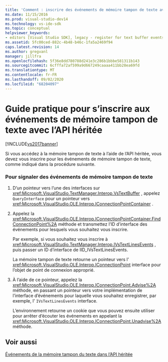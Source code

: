 ```yaml
---
title: 'Comment : inscrire des événements de mémoire tampon de texte avec l’API héritée | Microsoft Docs'
ms.date: 11/15/2016
ms.prod: visual-studio-dev14
ms.technology: vs-ide-sdk
ms.topic: conceptual
helpviewer_keywords:
- editors [Visual Studio SDK], legacy - register for text buffer events
ms.assetid: 5fc00ced-882c-4b48-b46c-1fa5a2469f94
caps.latest.revision: 14
ms.author: gregvanl
manager: jillfra
ms.openlocfilehash: 5f36e8dd780788d241e3c286b1bbbe581311b143
ms.sourcegitcommit: 6cfffa72af599a9d667249caaaa411bb28ea69fd
ms.translationtype: MT
ms.contentlocale: fr-FR
ms.lasthandoff: 09/02/2020
ms.locfileid: "68204097"
---
```

# <a name="how-to-register-for-text-buffer-events-with-the-legacy-api"></a>Guide pratique pour s’inscrire aux événements de mémoire tampon de texte avec l’API héritée
[!INCLUDE[vs2017banner](../includes/vs2017banner.md)]

Si vous accédez à la mémoire tampon de texte à l’aide de l’API héritée, vous devez vous inscrire pour les événements de mémoire tampon de texte, comme indiqué dans la procédure suivante.  
  
### <a name="to-advise-text-buffer-events"></a>Pour signaler des événements de mémoire tampon de texte  
  
1. D’un pointeur vers l’une des interfaces sur <xref:Microsoft.VisualStudio.TextManager.Interop.VsTextBuffer> , appelez `QueryInterface` pour un pointeur vers <xref:Microsoft.VisualStudio.OLE.Interop.IConnectionPointContainer> .  
  
2. Appelez la <xref:Microsoft.VisualStudio.OLE.Interop.IConnectionPointContainer.FindConnectionPoint%2A> méthode et transmettez l’ID d’interface des événements pour lesquels vous souhaitez vous inscrire.  
  
     Par exemple, si vous souhaitez vous inscrire à <xref:Microsoft.VisualStudio.TextManager.Interop.IVsTextLinesEvents> , puis passer un ID d’interface de IID_IVsTextLinesEvents.  
  
     La mémoire tampon de texte retourne un pointeur vers l' <xref:Microsoft.VisualStudio.OLE.Interop.IConnectionPoint> interface pour l’objet de point de connexion approprié.  
  
3. À l’aide de ce pointeur, appelez la <xref:Microsoft.VisualStudio.OLE.Interop.IConnectionPoint.Advise%2A> méthode, en passant un pointeur vers votre implémentation de l’interface d’événements pour laquelle vous souhaitez enregistrer, par exemple, l' `IVsTextLinesEvents` interface.  
  
     L’environnement retourne un cookie que vous pouvez ensuite utiliser pour arrêter d’écouter les événements en appelant la <xref:Microsoft.VisualStudio.OLE.Interop.IConnectionPoint.Unadvise%2A> méthode.  
  
## <a name="see-also"></a>Voir aussi  
 [Événements de la mémoire tampon du texte dans l’API héritée](../extensibility/text-buffer-events-in-the-legacy-api.md)
